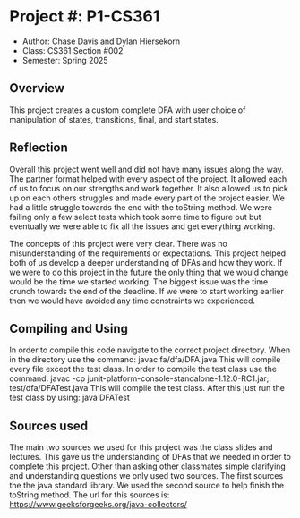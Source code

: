  
# Project #: P1-CS361

* Author: Chase Davis and Dylan Hiersekorn
* Class: CS361 Section #002
* Semester: Spring 2025

## Overview

This project creates a custom complete DFA with user choice of manipulation of states, transitions, final, and start states.

## Reflection

Overall this project went well and did not have many issues along the way. The partner format
helped with every aspect of the project. It allowed each of us to focus on our strengths and
work together. It also allowed us to pick up on each others struggles and made every part of
the project easier. We had a little struggle towards the end with the toString method. We were
failing only a few select tests which took some time to figure out but eventually we were able 
to fix all the issues and get everything working.

The concepts of this project were very clear. There was no misunderstanding of the requirements
or expectations. This project helped both of us develop a deeper understanding of DFAs and how
they work. If we were to do this project in the future the only thing that we would change would
be the time we started working. The biggest issue was the time crunch towards the end of the deadline.
If we were to start working earlier then we would have avoided any time constraints we experienced.


## Compiling and Using

In order to compile this code navigate to the correct project directory. When in the
directory use the command:
javac fa/dfa/DFA.java 
This will compile every file except the test class. In order to compile the test class 
use the command: 
javac -cp junit-platform-console-standalone-1.12.0-RC1.jar;. test/dfa/DFATest.java
This will compile the test class. After this just run the test class by using:
java DFATest


## Sources used

The main two sources we used for this project was the class slides and lectures. This gave
us the understanding of DFAs that we needed in order to complete this project. Other than
asking other classmates simple clarifying and understanding questions we only used two sources.
The first sources the the java standard library. We used the second source to help finish the 
toString method. The url for this sources is: https://www.geeksforgeeks.org/java-collectors/ 
